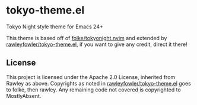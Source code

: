 # tokyo-theme.el

Tokyo Night style theme for Emacs 24+

This theme is based off of [folke/tokyonight.nvim](https://github.com/folke/tokyonight.nvim) and extended by
[rawleyfowler/tokyo-theme.el](https://github.com/rawleyfowler/tokyo-theme.el), if you want to give any credit,
direct it there!

## License

This project is licensed under the Apache 2.0 License, inherited from Rawley as above. Copyrights as noted in
[rawleyfowler/tokyo-theme.el](https://github.com/rawleyfowler/tokyo-theme.el) goes to folke, then rawley. Any
remaining code not covered is copyrighted to MostlyAbsent.
